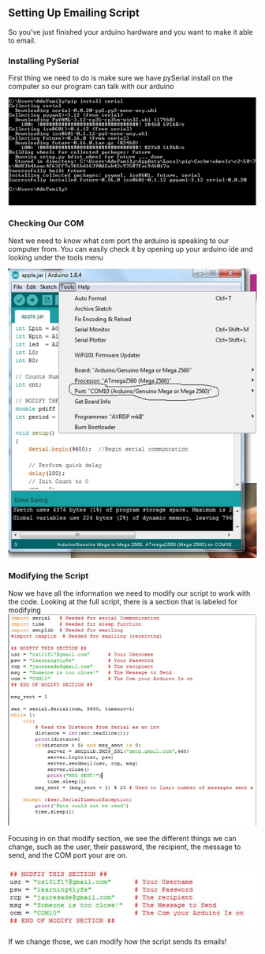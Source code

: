 Setting Up Emailing Script
---

So you've just finished your arduino hardware and you want to make it able to email. 

### Installing PySerial

First thing we need to do is make sure we have pySerial install on the computer so our program
can talk with our arduino

![alt text](https://github.com/jaures/CS_STUFF/raw/master/installSerial.JPG "Install PySerial")

### Checking Our COM

Next we need to know what com port the arduino is speaking to our computer from. You can easily
check it by opening up your arduino ide and looking under the tools menu

![alt text](https://github.com/jaures/CS_STUFF/raw/master/noteComNumber.jpg "Check Your COM")

### Modifying the Script

Now we have all the information we need to modify our script to work with the code. Looking at the
full script, there is a section that is labeled for modifying
![alt text](https://github.com/jaures/CS_STUFF/raw/master/fullscript.JPG "Full Script")

Focusing in on that modify section, we see the different things we can change, such as the user,
their password, the recipient, the message to send, and the COM port your are on.

![alt text](https://github.com/jaures/CS_STUFF/raw/master/modscript.JPG "Modifiable Section")

If we change those, we can modify how the script sends its emails!
